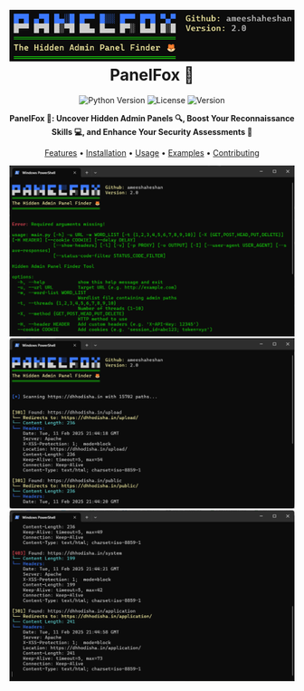 <h1 align="center">
  <br>
  <a href="https://github.com/ameeshaheshan/PanelFox/"><img src="https://github.com/ameeshaheshan/PanelFox/blob/main/src/banner.png" alt="PanelFox"></a>
  <br>
  PanelFox 🦊
  <br>
</h1>


<div align="center">

![Python Version](https://img.shields.io/badge/python-3.7+-blue.svg)
![License](https://img.shields.io/badge/license-MIT-green.svg)
![Version](https://img.shields.io/badge/version-2.0-blue.svg)

**PanelFox 🦊: Uncover Hidden Admin Panels 🔍, Boost Your Reconnaissance Skills 💻, and Enhance Your Security Assessments 🔐**

[Features](#✨-features) • [Installation](#🚀-installation) • [Usage](#💡-usage) • [Examples](#📚-examples) • [Contributing](#🤝-contributing)

</div>
<div align="center">
  <img src="https://github.com/ameeshaheshan/PanelFox/blob/main/src/img1.png" alt="PanelFox"></a>
  <img src="https://github.com/ameeshaheshan/PanelFox/blob/main/src/img2.png" alt="PanelFox"></a>
  <img src="https://github.com/ameeshaheshan/PanelFox/blob/main/src/img3.png" alt="PanelFox"></a>
</div>
